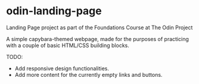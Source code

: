 # odin-landing-page
Landing Page project as part of the Foundations Course at The Odin Project

A simple capybara-themed webpage, made for the purposes of practicing with a couple of basic HTML/CSS building blocks.

TODO:
- Add responsive design functionalities.
- Add more content for the currently empty links and buttons.